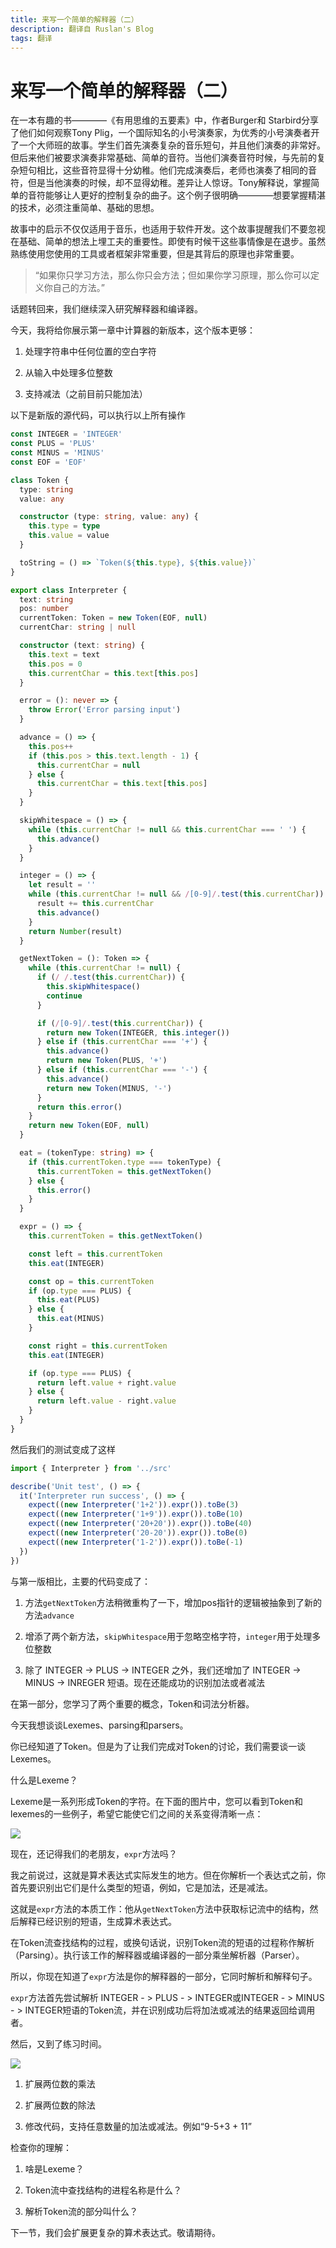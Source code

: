 ```yaml
---
title: 来写一个简单的解释器（二）
description: 翻译自 Ruslan's Blog
tags: 翻译
---
```

# 来写一个简单的解释器（二）

在一本有趣的书————《有用思维的五要素》中，作者Burger和 Starbird分享了他们如何观察Tony Plig，一个国际知名的小号演奏家，为优秀的小号演奏者开了一个大师班的故事。学生们首先演奏复杂的音乐短句，并且他们演奏的非常好。但后来他们被要求演奏非常基础、简单的音符。当他们演奏音符时候，与先前的复杂短句相比，这些音符显得十分幼稚。他们完成演奏后，老师也演奏了相同的音符，但是当他演奏的时候，却不显得幼稚。差异让人惊讶。Tony解释说，掌握简单的音符能够让人更好的控制复杂的曲子。这个例子很明确————想要掌握精湛的技术，必须注重简单、基础的思想。

故事中的启示不仅仅适用于音乐，也适用于软件开发。这个故事提醒我们不要忽视在基础、简单的想法上埋工夫的重要性。即使有时候干这些事情像是在退步。虽然熟练使用您使用的工具或者框架非常重要，但是其背后的原理也非常重要。

> “如果你只学习方法，那么你只会方法；但如果你学习原理，那么你可以定义你自己的方法。”

话题转回来，我们继续深入研究解释器和编译器。

今天，我将给你展示第一章中计算器的新版本，这个版本更够：

1. 处理字符串中任何位置的空白字符

2. 从输入中处理多位整数

3. 支持减法（之前目前只能加法）

以下是新版的源代码，可以执行以上所有操作

```ts
const INTEGER = 'INTEGER'
const PLUS = 'PLUS'
const MINUS = 'MINUS'
const EOF = 'EOF'

class Token {
  type: string
  value: any

  constructor (type: string, value: any) {
    this.type = type
    this.value = value
  }

  toString = () => `Token(${this.type}, ${this.value})`
}

export class Interpreter {
  text: string
  pos: number
  currentToken: Token = new Token(EOF, null)
  currentChar: string | null

  constructor (text: string) {
    this.text = text
    this.pos = 0
    this.currentChar = this.text[this.pos]
  }

  error = (): never => {
    throw Error('Error parsing input')
  }

  advance = () => {
    this.pos++
    if (this.pos > this.text.length - 1) {
      this.currentChar = null
    } else {
      this.currentChar = this.text[this.pos]
    }
  }

  skipWhitespace = () => {
    while (this.currentChar != null && this.currentChar === ' ') {
      this.advance()
    }
  }

  integer = () => {
    let result = ''
    while (this.currentChar != null && /[0-9]/.test(this.currentChar)) {
      result += this.currentChar
      this.advance()
    }
    return Number(result)
  }

  getNextToken = (): Token => {
    while (this.currentChar != null) {
      if (/ /.test(this.currentChar)) {
        this.skipWhitespace()
        continue
      }

      if (/[0-9]/.test(this.currentChar)) {
        return new Token(INTEGER, this.integer())
      } else if (this.currentChar === '+') {
        this.advance()
        return new Token(PLUS, '+')
      } else if (this.currentChar === '-') {
        this.advance()
        return new Token(MINUS, '-')
      }
      return this.error()
    }
    return new Token(EOF, null)
  }

  eat = (tokenType: string) => {
    if (this.currentToken.type === tokenType) {
      this.currentToken = this.getNextToken()
    } else {
      this.error()
    }
  }

  expr = () => {
    this.currentToken = this.getNextToken()

    const left = this.currentToken
    this.eat(INTEGER)

    const op = this.currentToken
    if (op.type === PLUS) {
      this.eat(PLUS)
    } else {
      this.eat(MINUS)
    }

    const right = this.currentToken
    this.eat(INTEGER)

    if (op.type === PLUS) {
      return left.value + right.value
    } else {
      return left.value - right.value
    }
  }
}
```

然后我们的测试变成了这样

```ts
import { Interpreter } from '../src'

describe('Unit test', () => {
  it('Interpreter run success', () => {
    expect((new Interpreter('1+2')).expr()).toBe(3)
    expect((new Interpreter('1+9')).expr()).toBe(10)
    expect((new Interpreter('20+20')).expr()).toBe(40)
    expect((new Interpreter('20-20')).expr()).toBe(0)
    expect((new Interpreter('1-2')).expr()).toBe(-1)
  })
})
```

与第一版相比，主要的代码变成了：

1. 方法`getNextToken`方法稍微重构了一下，增加pos指针的逻辑被抽象到了新的方法`advance`

2. 增添了两个新方法，`skipWhitespace`用于忽略空格字符，`integer`用于处理多位整数

3. 除了 INTEGER -> PLUS -> INTEGER 之外，我们还增加了 INTEGER -> MINUS -> INREGER 短语。现在还能成功的识别加法或者减法

在第一部分，您学习了两个重要的概念，Token和词法分析器。

今天我想谈谈Lexemes、parsing和parsers。

你已经知道了Token。但是为了让我们完成对Token的讨论，我们需要谈一谈Lexemes。

什么是Lexeme？

Lexeme是一系列形成Token的字符。在下面的图片中，您可以看到Token和lexemes的一些例子，希望它能使它们之间的关系变得清晰一点：

![](https://ruslanspivak.com/lsbasi-part2/lsbasi_part2_lexemes.png)

现在，还记得我们的老朋友，`expr`方法吗？

我之前说过，这就是算术表达式实际发生的地方。但在你解析一个表达式之前，你首先要识别出它们是什么类型的短语，例如，它是加法，还是减法。

这就是`expr`方法的本质工作：他从`getNextToken`方法中获取标记流中的结构，然后解释已经识别的短语，生成算术表达式。

在Token流查找结构的过程，或换句话说，识别Token流的短语的过程称作解析（Parsing）。执行该工作的解释器或编译器的一部分乘坐解析器（Parser）。

所以，你现在知道了`expr`方法是你的解释器的一部分，它同时解析和解释句子。

`expr`方法首先尝试解析 INTEGER - > PLUS - > INTEGER或INTEGER - > MINUS - > INTEGER短语的Token流，并在识别成功后将加法或减法的结果返回给调用者。


然后，又到了练习时间。

![](https://ruslanspivak.com/lsbasi-part2/lsbasi_part2_exercises.png)

1. 扩展两位数的乘法

2. 扩展两位数的除法

3. 修改代码，支持任意数量的加法或减法。例如“9-5+3 + 11”

检查你的理解：

1. 啥是Lexeme？

2. Token流中查找结构的进程名称是什么？

3. 解析Token流的部分叫什么？

下一节，我们会扩展更复杂的算术表达式。敬请期待。